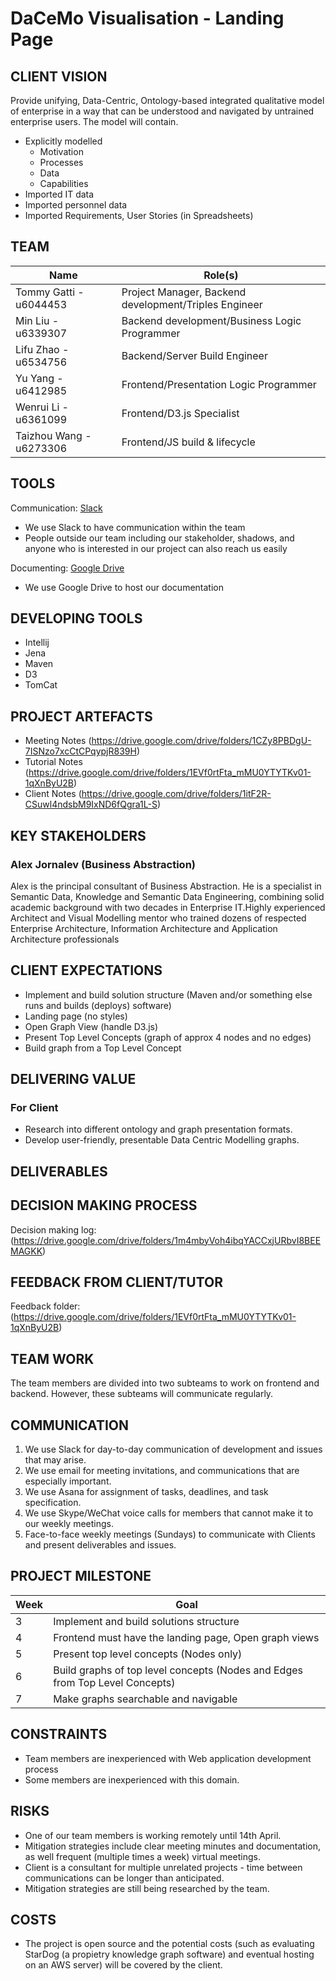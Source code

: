 # DaCeMo Visualisation - Landing Page

## CLIENT VISION
Provide unifying, Data-Centric, Ontology-based integrated qualitative model of enterprise in a way that can be understood and navigated by untrained enterprise users. The model will contain.

* Explicitly modelled
  - Motivation
  - Processes
  - Data
  - Capabilities
* Imported IT data
* Imported personnel data
* Imported Requirements, User Stories (in Spreadsheets)


## TEAM
Name | Role(s) 
--- | ---
Tommy Gatti - u6044453 | Project Manager, Backend development/Triples Engineer
Min Liu - u6339307 | Backend development/Business Logic Programmer
Lifu Zhao - u6534756 | Backend/Server Build Engineer
Yu Yang - u6412985 | Frontend/Presentation Logic Programmer
Wenrui Li - u6361099 | Frontend/D3.js Specialist
Taizhou Wang - u6273306 | Frontend/JS build & lifecycle

## TOOLS

Communication: [Slack](https://businessabstraction.slack.com/messages/CGMDE8ZCH/)
* We use Slack to have communication within the team
* People outside our team including our stakeholder, shadows, and anyone who is interested in our project can also reach us easily

Documenting: [Google Drive](https://drive.google.com/drive/folders/1-1yj-3s_OkBXiONDrqy7tZXL7TlzEtuD)
* We use Google Drive to host our documentation

## DEVELOPING TOOLS
* Intellij
* Jena
* Maven
* D3
* TomCat

## PROJECT ARTEFACTS
* Meeting Notes (https://drive.google.com/drive/folders/1CZy8PBDgU-7ISNzo7xcCtCPqypjR839H)
* Tutorial Notes (https://drive.google.com/drive/folders/1EVf0rtFta_mMU0YTYTKv01-1qXnByU2B)
* Client Notes (https://drive.google.com/drive/folders/1itF2R-CSuwl4ndsbM9IxND6fQgra1L-S)

## KEY STAKEHOLDERS
### Alex Jornalev (Business Abstraction)
Alex is the principal consultant of Business Abstraction. He is a specialist in Semantic Data, 
Knowledge and Semantic Data Engineering, combining solid academic background 
with two decades in Enterprise IT.Highly experienced Architect and Visual Modelling mentor who trained dozens of respected Enterprise Architecture, Information Architecture and Application Architecture professionals

## CLIENT EXPECTATIONS
* Implement and build solution structure (Maven and/or something else runs and builds (deploys) software)
* Landing page (no styles)
* Open Graph View (handle D3.js)
* Present Top Level Concepts (graph of approx 4 nodes and no edges)
* Build graph from a Top Level Concept


## DELIVERING VALUE
### For Client
* Research into different ontology and graph presentation formats.
* Develop user-friendly, presentable Data Centric Modelling graphs. 

## DELIVERABLES

## DECISION MAKING PROCESS
Decision making log: (https://drive.google.com/drive/folders/1m4mbyVoh4ibqYACCxjURbvI8BEEMAGKK)

## FEEDBACK FROM CLIENT/TUTOR
Feedback folder: (https://drive.google.com/drive/folders/1EVf0rtFta_mMU0YTYTKv01-1qXnByU2B)

## TEAM WORK
The team members are divided into two subteams to work on frontend and backend. However, these subteams will communicate regularly. 

## COMMUNICATION
1. We use Slack for day-to-day communication of development and issues that may arise.
2. We use email for meeting invitations, and communications that are especially important. 
3. We use Asana for assignment of tasks, deadlines, and task specification.
4. We use Skype/WeChat voice calls for members that cannot make it to our weekly meetings.
5. Face-to-face weekly meetings (Sundays) to communicate with Clients and present deliverables and issues. 

## PROJECT MILESTONE
Week | Goal
--- | --- 
3 | Implement and build solutions structure  
4 | Frontend must have the landing page, Open graph views
5 | Present top level concepts (Nodes only)
6 | Build graphs of top level concepts (Nodes and Edges from Top Level Concepts)
7 | Make graphs searchable and navigable 
 
## CONSTRAINTS
* Team members are inexperienced with Web application development process
* Some members are inexperienced with this domain.

## RISKS
* One of our team members is working remotely until 14th April. 
* Mitigation strategies include clear meeting minutes and documentation, as well frequent (multiple times a week) virtual meetings.
* Client is a consultant for multiple unrelated projects - time between communications can be longer than anticipated. 
* Mitigation strategies are still being researched by the team.

## COSTS
* The project is open source and the potential costs (such as evaluating StarDog (a propietry knowledge graph software) and eventual hosting on an AWS server) will be covered by the client. 


